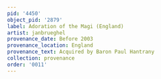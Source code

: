 ```yaml
---
pid: '4450'
object_pid: '2879'
label: Adoration of the Magi (England)
artist: janbrueghel
provenance_date: Before 2003
provenance_location: England
provenance_text: Acquired by Baron Paul Hantrany
collection: provenance
order: '0011'
---
```

